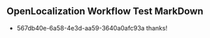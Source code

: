 ## OpenLocalization Workflow Test MarkDown
* 567db40e-6a58-4e3d-aa59-3640a0afc93a thanks!

<!--HONumber=Aug16_HO1-->



